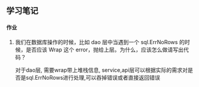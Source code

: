 ## 学习笔记

#### 作业
1. 我们在数据库操作的时候，比如 dao 层中当遇到一个 sql.ErrNoRows 的时候，是否应该 Wrap 这个 error，抛给上层。为什么，应该怎么做请写出代码？

    对于dao层, 需要wrap带上堆栈信息, service,api层可以根据实际的需求对是否是sql.ErrNoRows进行处理,可以吞掉错误或者直接返回错误
